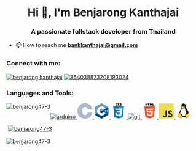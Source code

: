 <h1 align="center">Hi 👋, I'm Benjarong Kanthajai</h1>
<h3 align="center">A passionate fullstack developer from Thailand</h3>

- 📫 How to reach me **bankkanthajai@gmail.com**

<h3 align="left">Connect with me:</h3>
<p align="left">
<a href="https://fb.com/benjarong kanthajai" target="blank"><img align="center" src="https://raw.githubusercontent.com/rahuldkjain/github-profile-readme-generator/master/src/images/icons/Social/facebook.svg" alt="benjarong kanthajai" height="30" width="40" /></a>
<a href="https://discord.gg/364038873208193024" target="blank"><img align="center" src="https://raw.githubusercontent.com/rahuldkjain/github-profile-readme-generator/master/src/images/icons/Social/discord.svg" alt="364038873208193024" height="30" width="40" /></a>
</p>

<h3 align="left">Languages and Tools:</h3>
<p align="left"> <a href="https://www.arduino.cc/" target="_blank" rel="noreferrer"> <img src="https://cdn.worldvectorlogo.com/logos/arduino-1.svg" alt="arduino" width="40" height="40"/> </a> <a href="https://www.cprogramming.com/" target="_blank" rel="noreferrer"> <img src="https://raw.githubusercontent.com/devicons/devicon/master/icons/c/c-original.svg" alt="c" width="40" height="40"/> </a> <a href="https://www.w3schools.com/cpp/" target="_blank" rel="noreferrer"> <img src="https://raw.githubusercontent.com/devicons/devicon/master/icons/cplusplus/cplusplus-original.svg" alt="cplusplus" width="40" height="40"/> </a> <a href="https://www.w3schools.com/css/" target="_blank" rel="noreferrer"> <img src="https://raw.githubusercontent.com/devicons/devicon/master/icons/css3/css3-original-wordmark.svg" alt="css3" width="40" height="40"/> </a> <a href="https://git-scm.com/" target="_blank" rel="noreferrer"> <img src="https://www.vectorlogo.zone/logos/git-scm/git-scm-icon.svg" alt="git" width="40" height="40"/> </a> <a href="https://www.w3.org/html/" target="_blank" rel="noreferrer"> <img src="https://raw.githubusercontent.com/devicons/devicon/master/icons/html5/html5-original-wordmark.svg" alt="html5" width="40" height="40"/> </a> <a href="https://developer.mozilla.org/en-US/docs/Web/JavaScript" target="_blank" rel="noreferrer"> <img src="https://raw.githubusercontent.com/devicons/devicon/master/icons/javascript/javascript-original.svg" alt="javascript" width="40" height="40"/> </a> <a href="https://www.linux.org/" target="_blank" rel="noreferrer"> <img src="https://raw.githubusercontent.com/devicons/devicon/master/icons/linux/linux-original.svg" alt="linux" width="40" height="40"/> </a> <a href="https://www.php.net" target="_blank"

<p><img align="left" src="https://github-readme-stats.vercel.app/api/top-langs?username=benjarong47-3&show_icons=true&locale=en&layout=compact" alt="benjarong47-3" /></p>

<p>&nbsp;<img align="center" src="https://github-readme-stats.vercel.app/api?username=benjarong47-3&show_icons=true&locale=en" alt="benjarong47-3" /></p>

<p><img align="center" src="https://github-readme-streak-stats.herokuapp.com/?user=benjarong47-3&" alt="benjarong47-3" /></p>
